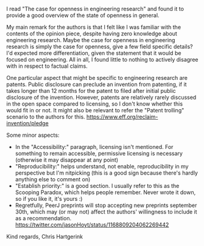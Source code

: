 I read "The case for openness in engineering research" and found it to provide a good overview of the state of openness in general. 

My main remark for the authors is that I felt like I was familiar with the contents of the opinion piece, despite having zero knowledge about engineering research. Maybe the case for openness in engineering research is simply the case for openness, give a few field specific details? I'd expected more differentiation, given the statement that it would be focused on engineering. All in all, I found little to nothing to actively disagree with in respect to factual claims.

One particular aspect that might be specific to engineering research are patents. Public disclosure can preclude an invention from patenting, if it takes longer than 12 months for the patent to filed after initial public disclosure of the invention. However, patents are relatively rarely discussed in the open space compared to licensing, so I don't know whether this would fit in or not. It might also be relevant to refer the "Patent trolling" scenario to the authors for this.
https://www.eff.org/reclaim-invention/pledge

Some minor aspects:
* In the "Accessibility:" paragraph, licensing isn't mentioned. For something to remain accessible, permissive licensing is necessary (otherwise it may disappear at any point)
* "Reproducibility:" helps understand, not enable, reproducibility in my perspective but I'm nitpicking (this is a good sign because there's hardly anything else to comment on)
* "Establish priority:" is a good section. I usually refer to this as the Scooping Paradox, which helps people remember. Never wrote it down, so if you like it, it's yours :)
* Regretfully, PeerJ preprints will stop accepting new preprints september 30th, which may (or may not) affect the authors' willingness to include it as a recommendation.
https://twitter.com/jasonHoyt/status/1168809204062269442

Kind regards,
Chris Hartgerink
